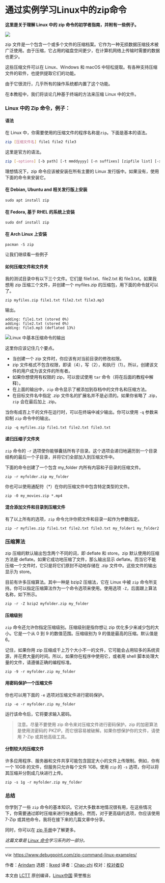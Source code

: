 [#]: subject: "Learn zip Command in Linux Using Examples"
[#]: via: "https://www.debugpoint.com/zip-command-linux-examples/"
[#]: author: "Arindam https://www.debugpoint.com/author/admin1/"
[#]: collector: "lkxed"
[#]: translator: "Chao-zhi"
[#]: reviewer: " "
[#]: publisher: " "
[#]: url: " "

通过实例学习Linux中的zip命令
======

**这里是关于理解 Linux 中的 zip 命令的初学者指南，并附有一些例子。**

![][1]

zip 文件是一个包含一个或多个文件的压缩档案。它作为一种无损数据压缩技术被广泛使用。由于压缩，它占用的磁盘空间更少，在计算机网络上传输时需要的数据也更少。

这些压缩文件可以在 Linux、Windows 和 macOS 中轻松提取。有各种支持压缩文件的软件，也提供提取它们的功能。

由于它很流行，几乎所有的操作系统都内置了这个功能。

在本教程中，我们将谈论几种基于终端的方法来压缩 Linux 中的文件。

### Linux 中的 Zip 命令，例子：

#### 语法

在 Linux 中，你需要使用的压缩文件的程序名称是`zip`。下面是基本的语法。

``` sh
zip [压缩文件名] file1 file2 file3
```

这里是官方的语法。

``` sh
zip [-options] [-b path] [-t mmddyyyy] [-n suffixes] [zipfile list] [-xi list]
```

理想情况下，zip 命令应该被安装在所有主要的 Linux 发行版中。如果没有，使用下面的命令来安装它。

#### 在 Debian, Ubuntu and 相关发行版上安装

```
sudo apt install zip
```

#### 在 Fedora, 基于 RHEL 的系统上安装

```
sudo dnf install zip
```

#### 在 Arch Linux 上安装

```
pacman -S zip
```

让我们继续看一些例子

#### 如何压缩文件和文件夹

我的测试目录中有以下三个文件。它们是 file1.txt、file2.txt 和 file3.txt。如果我想用 zip 压缩三个文件，并创建一个 myfiles.zip 的压缩包，用下面的命令就可以了。

```
zip myfiles.zip file1.txt file2.txt file3.mp3
```

输出。

```
adding: file1.txt (stored 0%)
adding: file2.txt (stored 0%)
adding: file3.mp3 (deflated 13%)
```

![Linux 中基本压缩命令的输出][2]

这里你应该记住几个要点。

- 当创建一个 zip 文件时，你应该有对当前目录的修改权限。
- zip 文件格式不包含权限，即读（4），写（2），和执行（1）。所以，创建该文件的用户成为该文件的所有者。
- 如果你想使用有权限的 zip，可以尝试使用 `tar` 命令（将在后面的教程中解释）。
- 在上面的输出中，`zip` 命令显示了被添加到存档中的文件名和压缩方法。
- 在目标文件名中指定 .zip 文件名的扩展名并不是必须的。如果你省略了 .zip，`zip` 会在最后加上 .zip。

当你有成百上千的文件在运行时，可以在终端中减少输出。你可以使用 `-q` 参数来抑制 `zip` 命令中的输出。

```
zip -q myfiles.zip file1.txt file2.txt file3.txt
```

#### 递归压缩子文件夹

`zip` 命令的 `-r` 选项使你能够囊括所有子目录。这个选项会递归地遍历到一个目录结构的最后一个子目录，并将它们全部加入到压缩文件中。

下面的命令创建了一个包含 my_folder 内所有内容和子目录的压缩文件。

```
zip -r myfolder.zip my_folder
```

你也可以使用通配符（*）在你的压缩文件中包含特定类型的文件。

```
zip -0 my_movies.zip *.mp4
```

#### 混合添加文件和目录到压缩文件

有了以上所有的选项，`zip` 命令允许你把文件和目录一起作为参数指定。

```
zip -r myfiles.zip file1.txt file2.txt file3.txt my_folder1 my_folder2
```

### 压缩算法

zip 压缩的默认输出包含两个不同的词，即 deflate 和 store。zip 默认使用的压缩方法是 deflate。如果它成功地压缩了文件，那么输出显示 deflate。而当它不能压缩一个文件时，它只是将它们原封不动地存储在 .zip 文件中。这些文件的输出显示为 store。

目前有许多压缩算法。其中一种是 bzip2 压缩法，它在 Linux 中被 `zip` 命令所支持。你可以指定压缩算法作为一个命令选项来使用。使用选项 `-Z`，后面跟上算法名称，如下所示。

```
zip -r -Z bzip2 myfolder.zip my_folder
```

#### 压缩级别

`zip` 命令还允许你指定压缩级别。压缩级别是指你想让 zip 优化多少来减少包的大小。它是一个从 0 到 9 的数值范围。压缩级别为 9 的值是最高的压缩。默认值是 6。

记住，如果你用 zip 压缩成千上万个大小不一的文件，它可能会占用较多的系统资源，并花费大量的时间。所以，如果你在程序中使用它，或者用 shell 脚本处理大量的文件，请遵循正确的编程标准。

```
zip -9 -r myfolder.zip my_folder
```

#### 用密码保护一个压缩文件

你也可以用下面的 `-e` 选项对压缩文件进行密码保护。

```
zip -e -r myfolder.zip my_folder
```

运行该命令后，它将要求输入密码。

> 注意。尽量不要使用 zip 命令来对压缩文件进行密码保护。zip 的加密算法是使用流密码的 PKZIP。而它很容易被破解。如果你想保护你的文件，请使用 7-Zip 或其他高级工具。

#### 分割较大的压缩文件

许多应用程序、服务器和文件共享可能包含固定大小的文件上传限制。例如，你有一个 10GB 的文件，但服务只允许每个文件 1GB。使用 `zip` 的 `-s` 选项，你可以将其压缩并分割成几块进行上传。

```
zip -s 1g -r myfolder.zip my_folder
```

### 总结

你学到了一些 `zip` 命令的基本知识。它对大多数本地情况很有用，在这些情况下，你需要通过即时压缩来进行快速备份。然而，对于更高级的选项，你应该使用 7-Zip 或其他命令，我将在接下来的几篇文章中分享。

同时，你可以在 [zip 手册][3]中了解更多。

_这篇文章是 [Linux 命令][4]学习系列的一部分。_

--------------------------------------------------------------------------------

via: https://www.debugpoint.com/zip-command-linux-examples/

作者：[Arindam][a]
选题：[lkxed][b]
译者：[Chao-zhi](https://github.com/Chao-zhi)
校对：[校对者ID](https://github.com/校对者ID)

本文由 [LCTT](https://github.com/LCTT/TranslateProject) 原创编译，[Linux中国](https://linux.cn/) 荣誉推出

[a]: https://www.debugpoint.com/author/admin1/
[b]: https://github.com/lkxed
[1]: https://www.debugpoint.com/wp-content/uploads/2023/01/zip-file-head.jpg
[2]: https://www.debugpoint.com/wp-content/uploads/2023/01/Output-of-Basic-zip-command-in-Linux.jpg
[3]: https://linux.die.net/man/1/zip
[4]: https://www.debugpoint.com/category/linux-commands
